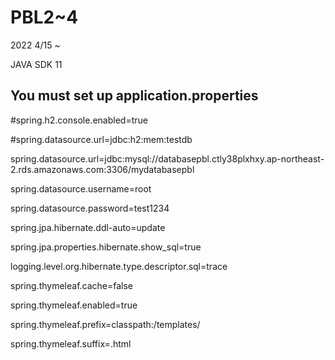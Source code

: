 # PBL2~4
 2022 4/15 ~

JAVA SDK 11

## You must set up application.properties

#spring.h2.console.enabled=true

#spring.datasource.url=jdbc:h2:mem:testdb

spring.datasource.url=jdbc:mysql://databasepbl.ctly38plxhxy.ap-northeast-2.rds.amazonaws.com:3306/mydatabasepbl

spring.datasource.username=root

spring.datasource.password=test1234

spring.jpa.hibernate.ddl-auto=update

spring.jpa.properties.hibernate.show_sql=true

logging.level.org.hibernate.type.descriptor.sql=trace

spring.thymeleaf.cache=false

spring.thymeleaf.enabled=true

spring.thymeleaf.prefix=classpath:/templates/

spring.thymeleaf.suffix=.html

